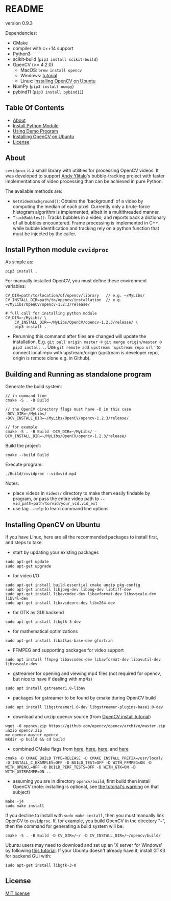 # README

<!-- must update setup.py version as well -->
version 0.9.3

Dependencies:

- CMake
- compiler with c++14 support
- Python3
- scikit-build (`pip3 install scikit-build`)
- OpenCV (>= 4.2.0)
	- MacOS: `brew install opencv`
	- Windows: [tutorial](https://docs.opencv.org/master/d3/d52/tutorial_windows_install.html)
	- Linux: [Installing OpenCV on Ubuntu](#Installing-OpenCV-on-Ubuntu)
- NumPy (`pip3 install numpy`)
- pybind11 (`pip3 install pybind11`)


## Table Of Contents

- [About](#About)
- [Install Python Module](#Install-Python-module-`cvvidproc`)
- [Using Demo Program](#Building-and-Running-as-standalone-program)
- [Installing OpenCV on Ubuntu](#Installing-OpenCV-on-Ubuntu)
- [License](#License)


## About

`cvvidproc` is a small library with utilities for processing OpenCV videos. It was developed to support [Andy Ylitalo](https://github.com/andylitalo)'s bubble-tracking project with faster implementations of video processing than can be achieved in pure Python.

The available methods are:
- `GetVideoBackground()`: Obtains the 'background' of a video by computing the median of each pixel. Currently only a brute-force histogram algorithm is implemented, albeit in a multithreaded manner.
- `TrackBubbles()`: Tracks bubbles in a video, and reports back a dictionary of all bubbles encountered. Frame processing is implemented in C++, while bubble identification and tracking rely on a python function that must be injected by the caller.


## Install Python module `cvvidproc`

As simple as:
```
pip3 install .
```

For manually installed OpenCV, you must define these environment variables:
```
CV_DIR=path/to/location/of/opencv/library	// e.g. ~/MyLibs/
CV_INSTALL_DIR=path/to/opencv/installation 	// e.g. ~/MyLibs/OpenCV/opencv-1.2.3/release/

# full call for installing python module
CV_DIR=~/MyLibs/ \
	CV_INSTALL_DIR=~/MyLibs/OpenCV/opencv-1.2.3/release/ \
	pip3 install .
```

- Rerunning this command after files are changed will update the installation. E.g. `git pull origin master` -> `git merge origin/master` -> `pip3 install .`. Use `git remote add upstream 'upstream repo url'` to connect local repo with upstream/origin (upstream is developer repo, origin is remote clone e.g. in Github).


## Building and Running as standalone program

Generate the build system:

```
// in command line
cmake -S . -B Build

// the OpenCV directory flags must have -D in this case
-DCV_DIR=~/MyLibs/
-DCV_INSTALL_DIR=~/MyLibs/OpenCV/opencv-1.2.3/release/

// for example
cmake -S . -B Build -DCV_DIR=~/MyLibs/ -DCV_INSTALL_DIR=~/MyLibs/OpenCV/opencv-1.2.3/release/
```

Build the project:

```
cmake --build Build
```

Execute program:

```
./Build/cvvidproc --vid=vid.mp4
```

Notes:
- place videos in `Videos/` directory to make them easily findable by program, or pass the entire video path to `--vid_path=path/to/vid/your_vid.vid_ext`
- use tag `--help` to learn command line options


## Installing OpenCV on Ubuntu

If you have Linux, here are all the recommended packages to install first, and steps to take.

- start by updating your existing packages
```
sudo apt-get update
sudo apt-get upgrade
```

- for video I/O
```
sudo apt-get install build-essential cmake unzip pkg-config
sudo apt-get install libjpeg-dev libpng-dev libtiff-dev
sudo apt-get install libavcodec-dev libavformat-dev libswscale-dev libv4l-dev
sudo apt-get install libxvidcore-dev libx264-dev
```

- for GTK as GUI backend
```
sudo apt-get install libgtk-3-dev
```

- for mathematical optimizations
```
sudo apt-get install libatlas-base-dev gfortran 
```

- FFMPEG and supporting packages for video support
```
sudo apt install ffmpeg libavcodec-dev libavformat-dev libavutil-dev libswscale-dev
```

- gstreamer for opening and viewing mp4 files (not required for opencv, but nice to have if dealing with mp4s)
```
sudo apt install gstreamer1.0-libav
```

- packages for gstreamer to be found by cmake during OpenCV build
```
sudo apt install libgstreamer1.0-dev libgstreamer-plugins-base1.0-dev
```

- download and unzip opencv source (from [OpenCV install tutorial](https://docs.opencv.org/master/d7/d9f/tutorial_linux_install.html))
```
wget -O opencv.zip https://github.com/opencv/opencv/archive/master.zip
unzip opencv.zip
mv opencv-master opencv
mkdir -p build && cd build
```

- combined CMake flags from [here](https://github.com/UkoeHB/CvVidProc/issues/6), [here](https://www.pyimagesearch.com/2018/08/15/how-to-install-opencv-4-on-ubuntu/), [here](https://stackoverflow.com/questions/37678324/compiling-opencv-with-gstreamer-cmake-not-finding-gstreamer), and [here](https://stackoverflow.com/questions/28776053/opencv-gtk2-x-error)
```
cmake -D CMAKE_BUILD_TYPE=RELEASE -D CMAKE_INSTALL_PREFIX=/usr/local/ -D INSTALL_C_EXAMPLES=OFF -D BUILD_TEST=OFF -D WITH_FFMPEG=ON -D WITH_OPENCL=OFF -D BUILD_PERF_TESTS=OFF -D WITH_GTK=ON -D WITH_GSTREAMER=ON ..
```

- assuming you are in directory `opencv/build`, first build then install OpenCV (note: installing is optional, see [the tutorial's warning](https://docs.opencv.org/master/d7/d9f/tutorial_linux_install.html) on that subject)
```
make -j4
sudo make install
```

If you decline to install with `sudo make install`, then you must manually link OpenCV to `cvvidproc`. If, for example, you build OpenCV in the directory "`~`", then the command for generating a build system will be:

```
cmake -S . -B Build -D CV_DIR=/~/ -D CV_INSTALL_DIR=/~/opencv/build/
```

Ubuntu users may need to download and set up an 'X server for Windows' by following [this tutorial](https://seanthegeek.net/234/graphical-linux-applications-bash-ubuntu-windows/). If your Ubuntu doesn't already have it, install GTK3 for backend GUI with:

```
sudo apt-get install libgtk-3-0
```


## License

[MIT license](https://opensource.org/licenses/MIT)
